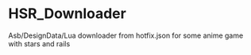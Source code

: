 # HSR_Downloader
 Asb/DesignData/Lua downloader from hotfix.json for some anime game with stars and rails
